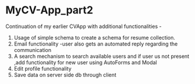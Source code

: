 # MyCV-App_part2

Continuation of my earlier CVApp with additional functionalities - 

1. Usage of simple schema to create a schema for resume collection.
2. Email functionality -user also gets an automated reply regarding the communication
3. A search mechanism to search available users and if user us not present ,add functionality for new user using AutoForms and Modal
4. Edit profile functionality
5. Save data on server side db through client

